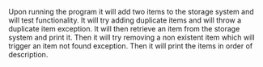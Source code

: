 Upon running the program it will add two items to the storage system and will test functionality. It will try adding duplicate items and will throw a duplicate item exception. It will then retrieve an item from the storage system and print it. Then it will try removing a non existent item which will trigger an item not found exception. Then it will print the items in order of description.